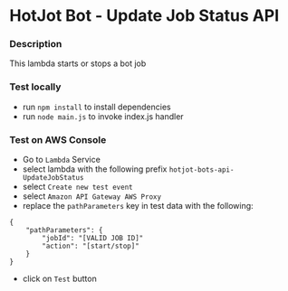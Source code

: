 HotJot Bot - Update Job Status API
============

### Description
This lambda starts or stops a bot job

### Test locally
- run `npm install` to install dependencies
- run `node main.js` to invoke index.js handler

### Test on AWS Console
- Go to `Lambda` Service
- select lambda with the following prefix `hotjot-bots-api-UpdateJobStatus`
- select `Create new test event`
- select `Amazon API Gateway AWS Proxy`
- replace the `pathParameters` key in test data with the following:

```
{
    "pathParameters": {
        "jobId": "[VALID JOB ID]"
        "action": "[start/stop]"
    }
}
```

- click on `Test` button
